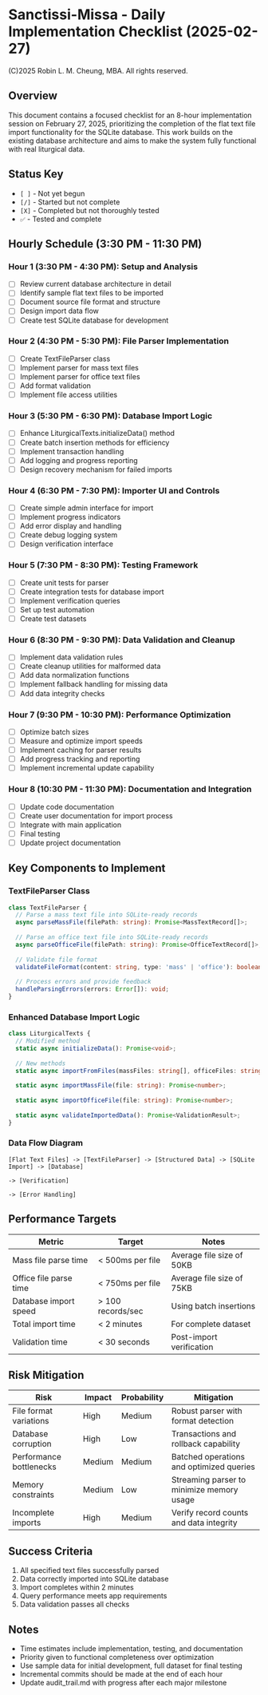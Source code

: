 # Sanctissi-Missa - Daily Implementation Checklist (2025-02-27)

(C)2025 Robin L. M. Cheung, MBA. All rights reserved.

## Overview

This document contains a focused checklist for an 8-hour implementation session on February 27, 2025, prioritizing the completion of the flat text file import functionality for the SQLite database. This work builds on the existing database architecture and aims to make the system fully functional with real liturgical data.

## Status Key

- `[ ]` - Not yet begun
- `[/]` - Started but not complete
- `[X]` - Completed but not thoroughly tested
- `✅` - Tested and complete

## Hourly Schedule (3:30 PM - 11:30 PM)

### Hour 1 (3:30 PM - 4:30 PM): Setup and Analysis

- [ ] Review current database architecture in detail
- [ ] Identify sample flat text files to be imported
- [ ] Document source file format and structure
- [ ] Design import data flow
- [ ] Create test SQLite database for development

### Hour 2 (4:30 PM - 5:30 PM): File Parser Implementation

- [ ] Create TextFileParser class
- [ ] Implement parser for mass text files
- [ ] Implement parser for office text files
- [ ] Add format validation
- [ ] Implement file access utilities

### Hour 3 (5:30 PM - 6:30 PM): Database Import Logic

- [ ] Enhance LiturgicalTexts.initializeData() method
- [ ] Create batch insertion methods for efficiency
- [ ] Implement transaction handling
- [ ] Add logging and progress reporting
- [ ] Design recovery mechanism for failed imports

### Hour 4 (6:30 PM - 7:30 PM): Importer UI and Controls

- [ ] Create simple admin interface for import
- [ ] Implement progress indicators
- [ ] Add error display and handling
- [ ] Create debug logging system
- [ ] Design verification interface

### Hour 5 (7:30 PM - 8:30 PM): Testing Framework

- [ ] Create unit tests for parser
- [ ] Create integration tests for database import
- [ ] Implement verification queries
- [ ] Set up test automation
- [ ] Create test datasets

### Hour 6 (8:30 PM - 9:30 PM): Data Validation and Cleanup

- [ ] Implement data validation rules
- [ ] Create cleanup utilities for malformed data
- [ ] Add data normalization functions
- [ ] Implement fallback handling for missing data
- [ ] Add data integrity checks

### Hour 7 (9:30 PM - 10:30 PM): Performance Optimization

- [ ] Optimize batch sizes
- [ ] Measure and optimize import speeds
- [ ] Implement caching for parser results
- [ ] Add progress tracking and reporting
- [ ] Implement incremental update capability

### Hour 8 (10:30 PM - 11:30 PM): Documentation and Integration

- [ ] Update code documentation
- [ ] Create user documentation for import process
- [ ] Integrate with main application
- [ ] Final testing
- [ ] Update project documentation

## Key Components to Implement

### TextFileParser Class

```typescript
class TextFileParser {
  // Parse a mass text file into SQLite-ready records
  async parseMassFile(filePath: string): Promise<MassTextRecord[]>;
  
  // Parse an office text file into SQLite-ready records
  async parseOfficeFile(filePath: string): Promise<OfficeTextRecord[]>;
  
  // Validate file format
  validateFileFormat(content: string, type: 'mass' | 'office'): boolean;
  
  // Process errors and provide feedback
  handleParsingErrors(errors: Error[]): void;
}
```

### Enhanced Database Import Logic

```typescript
class LiturgicalTexts {
  // Modified method
  static async initializeData(): Promise<void>;
  
  // New methods
  static async importFromFiles(massFiles: string[], officeFiles: string[]): Promise<ImportResult>;
  
  static async importMassFile(file: string): Promise<number>;
  
  static async importOfficeFile(file: string): Promise<number>;
  
  static async validateImportedData(): Promise<ValidationResult>;
}
```

### Data Flow Diagram

```
[Flat Text Files] -> [TextFileParser] -> [Structured Data] -> [SQLite Import] -> [Database]
                                                                              -> [Verification]
                                                                              -> [Error Handling]
```

## Performance Targets

| Metric | Target | Notes |
|--------|--------|-------|
| Mass file parse time | < 500ms per file | Average file size of 50KB |
| Office file parse time | < 750ms per file | Average file size of 75KB |
| Database import speed | > 100 records/sec | Using batch insertions |
| Total import time | < 2 minutes | For complete dataset |
| Validation time | < 30 seconds | Post-import verification |

## Risk Mitigation

| Risk | Impact | Probability | Mitigation |
|------|--------|-------------|------------|
| File format variations | High | Medium | Robust parser with format detection |
| Database corruption | High | Low | Transactions and rollback capability |
| Performance bottlenecks | Medium | Medium | Batched operations and optimized queries |
| Memory constraints | Medium | Low | Streaming parser to minimize memory usage |
| Incomplete imports | High | Medium | Verify record counts and data integrity |

## Success Criteria

1. All specified text files successfully parsed
2. Data correctly imported into SQLite database
3. Import completes within 2 minutes
4. Query performance meets app requirements
5. Data validation passes all checks

## Notes

- Time estimates include implementation, testing, and documentation
- Priority given to functional completeness over optimization
- Use sample data for initial development, full dataset for final testing
- Incremental commits should be made at the end of each hour
- Update audit_trail.md with progress after each major milestone